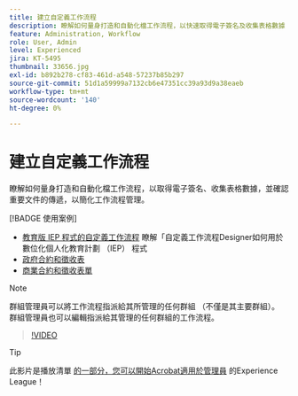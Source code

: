 ```yaml
---
title: 建立自定義工作流程
description: 瞭解如何量身打造和自動化檔工作流程，以快速取得電子簽名及收集表格數據
feature: Administration, Workflow
role: User, Admin
level: Experienced
jira: KT-5495
thumbnail: 33656.jpg
exl-id: b892b278-cf83-461d-a548-57237b85b297
source-git-commit: 51d1a59999a7132cb6e47351cc39a93d9a38eaeb
workflow-type: tm+mt
source-wordcount: '140'
ht-degree: 0%

---
```


# 建立自定義工作流程

瞭解如何量身打造和自動化檔工作流程，以取得電子簽名、收集表格數據，並確認重要文件的傳遞，以簡化工作流程管理。

[!BADGE 使用案例]

* [教育版 IEP 程式的自定義工作流程](https://experienceleague.adobe.com/docs/document-cloud-learn/sign-learning-hub/expand/recipes/edu/usecase-edu-iep.html?lang=en)
瞭解「自定義工作流程Designer如何用於數位化個人化教育計劃 （IEP） 程式
* [政府合約和徵收表](https://experienceleague.adobe.com/docs/document-cloud-learn/sign-learning-hub/expand/recipes/gov/usecasegovcontracts.html?lang=en)
* [商業合約和徵收表單](https://experienceleague.adobe.com/docs/document-cloud-learn/sign-learning-hub/expand/recipes/com/usecasecomcontracts.html?lang=en)

>[!NOTE]
>
>群組管理員可以將工作流程指派給其所管理的任何群組 （不僅是其主要群組）。 群組管理員也可以編輯指派給其管理的任何群組的工作流程。

>[!VIDEO](https://video.tv.adobe.com/v/33656?quality=12&learn=on&hidetitle=true)

>[!TIP]
>
>此影片是播放清單 [的一部分，您可以開始Acrobat適用於管理員](https://experienceleague.adobe.com/en/playlists/acrobat-sign-get-started-administrators) 的Experience League！
